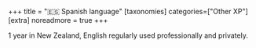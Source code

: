 +++
title = "🇪🇸 Spanish language"
[taxonomies]
categories=["Other XP"]
[extra]
noreadmore = true
+++

1 year in New Zealand, English regularly used professionally and privately.
<!-- more -->